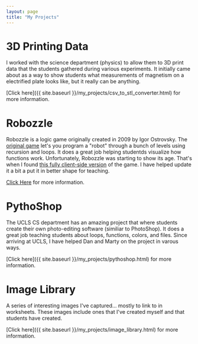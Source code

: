 ```yaml
---
layout: page
title: "My Projects"
---
```


# 3D Printing Data

I worked with the science department (physics) to allow them to 3D print data
that the students gathered during various experiments. It initially came about
as a way to show students what measurements of magnetism on a electrified plate
looks like, but it really can be anything.

[Click here]({{ site.baseurl }}/my_projects/csv_to_stl_converter.html) for more information.

# Robozzle

Robozzle is a logic game originally created in 2009 by Igor Ostrovsky. The
[original game](http://www.robozzle.com/beta/) let's you program a "robot"
through a bunch of levels using recursion and loops. It does a great job
helping studentds visualize how functions work. Unfortunately, Robozzle was
starting to show its age. That's when I found [this fully client-side version](https://alexanderson1993.github.io/robozzle-react/)
of the game. I have helped update it a bit a put it in better shape for teaching.

[Click Here](https://github.com/alexanderson1993/robozzle-react) for more information.

# PythoShop

The UCLS CS department has an amazing project that where students create their
own photo-editing software (similiar to PhotoShop). It does a great job teaching
students about loops, functions, colors, and files. Since arriving at UCLS, I
have helped Dan and Marty on the project in varous ways.

[Click here]({{ site.baseurl }}/my_projects/pythoshop.html) for more information.

# Image Library

A series of interesting images I've captured... mostly to link to in worksheets.
These images include ones that I've created myself and that students have
created.

[Click here]({{ site.baseurl }}/my_projects/image_library.html) for more information.
